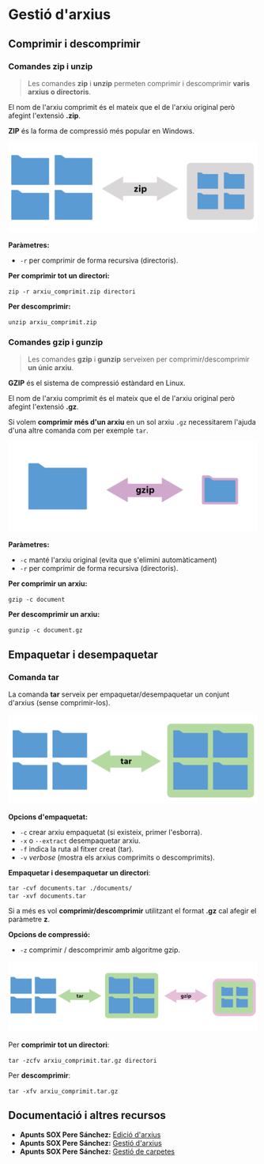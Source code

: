 # Gestió d'arxius

## Comprimir i descomprimir

### Comandes zip i unzip

> Les comandes **zip** i **unzip** permeten comprimir i descomprimir **varis arxius o directoris**.

El nom de l'arxiu comprimit és el mateix que el de l'arxiu original però afegint l'extensió **.zip**.

**ZIP** és la forma de compressió més popular en Windows.

![](../../.gitbook/assets/uf2-zip.png)

**Paràmetres:**

* `-r` per comprimir de forma recursiva \(directoris\).

**Per comprimir tot un directori:**

`zip -r arxiu_comprimit.zip directori`

**Per descomprimir:**

`unzip arxiu_comprimit.zip`

### Comandes gzip i gunzip

> Les comandes **gzip** i **gunzip** serveixen per comprimir/descomprimir **un únic arxiu**.

**GZIP** és el sistema de compressió estàndard en Linux.

El nom de l'arxiu comprimit és el mateix que el de l'arxiu original però afegint l'extensió **.gz**.

Si volem **comprimir més d'un arxiu** en un sol arxiu `.gz` necessitarem l'ajuda d'una altre comanda com per exemple `tar`.

![](../../.gitbook/assets/uf2-gzip.png)

**Paràmetres:**

* `-c` manté l'arxiu original \(evita que s'elimini automàticament\)
* `-r` per comprimir de forma recursiva \(directoris\).

**Per comprimir un arxiu:**

`gzip -c document`

**Per descomprimir un arxiu:**

`gunzip -c document.gz`

## Empaquetar i desempaquetar

### Comanda tar

La comanda **tar** serveix per empaquetar/desempaquetar un conjunt d'arxius \(sense comprimir-los\).

![](../../.gitbook/assets/uf2-tar.png)

**Opcions d'empaquetat:**

* `-c` crear arxiu empaquetat \(si existeix, primer l'esborra\).
* `-x` o `--extract` desempaquetar arxiu.
* `-f` indica la ruta al fitxer creat \(tar\).
* `-v` _verbose_ \(mostra els arxius comprimits o descomprimits\).

**Empaquetar i desempaquetar un directori**:

```text
tar -cvf documents.tar ./documents/
tar -xvf documents.tar
```

Si a més es vol **comprimir/descomprimir** utilitzant el format **.gz** cal afegir el paràmetre **z**.

**Opcions de compressió:**

* `-z` comprimir / descomprimir amb algoritme gzip.

![](../../.gitbook/assets/uf2-tar2.png)

Per **comprimir tot un directori**:

`tar -zcfv arxiu_comprimit.tar.gz directori`

Per **descomprimir**:

`tar -xfv arxiu_comprimit.tar.gz`

## Documentació i altres recursos

* **Apunts SOX Pere Sánchez:** [Edició d'arxius](http://moodlecf.sapalomera.cat/apunts/smx/sox/index.html?ref=2221)
* **Apunts SOX Pere Sánchez:** [Gestió d'arxius](http://moodlecf.sapalomera.cat/apunts/smx/sox/index.html?ref=2222)
* **Apunts SOX Pere Sánchez:** [Gestió de carpetes](http://moodlecf.sapalomera.cat/apunts/smx/sox/index.html?ref=2223)

